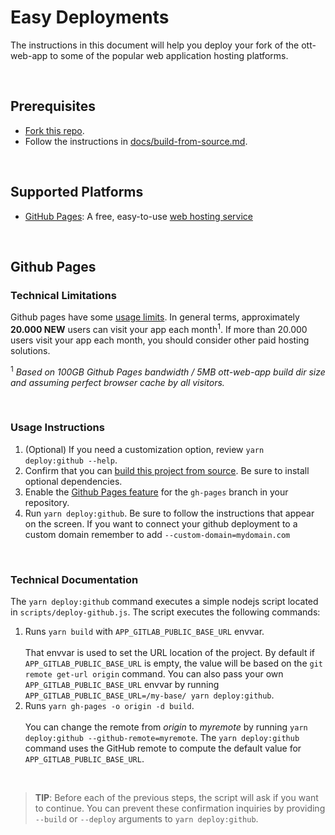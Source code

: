# Easy Deployments

The instructions in this document will help you deploy your fork of the ott-web-app to some of the popular web application hosting platforms.

<br />

## Prerequisites

-  [Fork this repo](https://docs.github.com/en/get-started/quickstart/fork-a-repo).
- Follow the instructions in [docs/build-from-source.md](docs/build-from-source.md).

<br />

## Supported Platforms

- [GitHub Pages](#github-pages): A free, easy-to-use [web hosting service](https://docs.github.com/en/pages/getting-started-with-github-pages/about-github-pages)

<br />

## Github Pages

### Technical Limitations

Github pages have some [usage limits](https://docs.github.com/en/pages/getting-started-with-github-pages/about-github-pages#usage-limits). In general terms, approximately **20.000 NEW** users can visit your app each month<sup>1</sup>. If more than 20.000 users visit your app each month, you should consider other paid hosting solutions.

<sup>1</sup> *Based on 100GB Github Pages bandwidth / 5MB ott-web-app build dir size and assuming perfect browser cache by all visitors.*

<br />

### Usage Instructions

1. (Optional) If you need a customization option, review `yarn deploy:github --help`.
2. Confirm that you can [build this project from source](./build-from-source.md). Be sure to install optional dependencies.
3. Enable the [Github Pages feature](https://docs.github.com/en/pages/getting-started-with-github-pages) for the `gh-pages` branch in your repository.
4. Run `yarn deploy:github`. Be sure to follow the instructions that appear on the screen. If you want to connect your github deployment to a custom domain remember to add `--custom-domain=mydomain.com`

<br />

### Technical Documentation

The `yarn deploy:github` command executes a simple nodejs script located in `scripts/deploy-github.js`. The script executes the following commands:

1. Runs `yarn build` with `APP_GITLAB_PUBLIC_BASE_URL` envvar.<br/><br />That envvar is used to set the URL location of the project. By default if `APP_GITLAB_PUBLIC_BASE_URL` is empty, the value will be based on the `git remote get-url origin` command. You can also pass your own `APP_GITLAB_PUBLIC_BASE_URL` envvar by running `APP_GITLAB_PUBLIC_BASE_URL=/my-base/ yarn deploy:github`.
2. Runs `yarn gh-pages -o origin -d build`.<br /><br />You can change the remote from *origin* to *myremote* by running `yarn deploy:github --github-remote=myremote`.  The `yarn deploy:github` command uses the GitHub remote to compute the default value for `APP_GITLAB_PUBLIC_BASE_URL`.

<br />

>**TIP**: Before each of the previous steps, the script will ask if you want to continue. You can prevent these confirmation inquiries by providing `--build` or `--deploy` arguments to `yarn deploy:github`.

